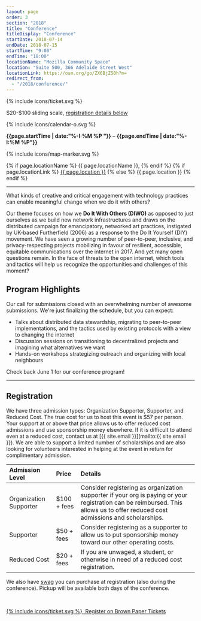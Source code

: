 ```yaml
---
layout: page
order: 3
section: "2018"
title: "Conference"
titleDisplay: "Conference"
startDate: 2018-07-14
endDate: 2018-07-15
startTime: "9:00"
endTime: "18:00"
locationName: "Mozilla Community Space"
location: "Suite 500, 366 Adelaide Street West"
locationLink: https://osm.org/go/ZX6BjZ50h?m=
redirect_from:
  - "/2018/conference/"
---
```


<div class="event-time-location">
  <div class="event-meta">
    {% include icons/ticket.svg %}
    <p class="event-cost event-meta-item">$20-$100 sliding scale, <a href="#registration">registration details below</a>
    </p>
  </div>
  <div class="event-meta">
    {% include icons/calendar-o.svg %}
    <p class="event-time event-meta-item"><strong>{{page.startTime | date:"%-I:%M %P "}}</strong> – <strong>{{page.endTime | date:"%-I:%M %P"}}</strong></p>
  </div>
  <div class="event-meta">
    {% include icons/map-marker.svg %}
    <p class="event-location event-meta-item">
    {% if page.locationName %}
      {{ page.locationName }},
    {% endif %}    
    {% if page.locationLink %}
      <a href="{{page.locationLink}}" target="_blank">{{ page.location }}</a> <!--_-->
    {% else %}
      {{ page.location }}
    {% endif %}
    </p>
  </div>
</div>

***

What kinds of creative and critical engagement with technology practices can enable meaningful change when we do it with others?

Our theme focuses on how we **Do It With Others (DIWO)** as opposed to just ourselves as we build new network infrastructures and draws on the distributed campaign for emancipatory, networked art practices, instigated by UK-based Furtherfield (2006) as a response to the Do It Yourself (DIY) movement. We have seen a growing number of peer-to-peer, inclusive, and privacy-respecting projects mobilizing in favour of resilient, accessible, equitable communications over the internet in 2017. And yet many open questions remain. In the face of threats to the open internet, which tools and tactics will help us recognize the opportunities and challenges of this moment?

## Program Highlights

Our call for submissions closed with an overwhelming number of awesome submissions. We're just finalizing the schedule, but you can expect:

- Talks about distributed data stewardship, migrating to peer-to-peer implementations, and the tactics used by existing protocols with a view to changing the internet
- Discussion sessions on transitioning to decentralized projects and imagining what alternatives we want
- Hands-on workshops strategizing outreach and organizing with local neighbours

Check back June 1 for our conference program!

***

## Registration

We have three admission types: Organization Supporter, Supporter, and Reduced Cost. The true cost for us to host this event is $57 per person. Your support at or above that price allows us to offer reduced cost admissions and use sponsorship money elsewhere. If it is difficult to attend even at a reduced cost, contact us at [{{ site.email }}](mailto:{{ site.email }}). We are able to support a limited number of scholarships and are also looking for volunteers interested in helping at the event in return for complimentary admission.

| Admission Level | Price | Details |
|:----------------|:------|:--------|
| Organization Supporter | $100 + fees | Consider registering as organization supporter if your org is paying or your registration can be reimbursed. This allows us to offer reduced cost admissions and scholarships. |
| Supporter | $50 + fees | Consider registering as a supporter to allow us to put sponsorship money toward our other operating costs. |
| Reduced Cost | $20 + fees | If you are unwaged, a student, or otherwise in need of a reduced cost registration. |

We also have [swag](/swag/) you can purchase at registration (also during the conference). Pickup will be available both days of the conference.

<br />

<a class="button button-primary" href="https://www.brownpapertickets.com/event/3447058">{% include icons/ticket.svg %}&nbsp;&nbsp;Register on Brown Paper Tickets</a>
